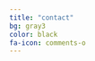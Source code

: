 ```yaml
---
title: "contact"
bg: gray3
color: black
fa-icon: comments-o
---
```


<span class="contacticon center">
	<a href="mailto:andreas@bremges.de"><i class="fa fa-envelope-square"></i></a>
	<a href="https://github.com/abremges" target="_blank"><i class="fa fa-github-square"></i></a>
	<a href="https://twitter.com/abremges" target="_blank"><i class="fa fa-twitter-square"></i></a>
</span>
